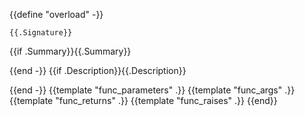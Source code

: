 {{define "overload" -}}
```mojo
{{.Signature}}
```

{{if .Summary}}{{.Summary}}

{{end -}}
{{if .Description}}{{.Description}}

{{end -}}
{{template "func_parameters" .}}
{{template "func_args" .}}
{{template "func_returns" .}}
{{template "func_raises" .}}
{{end}}
